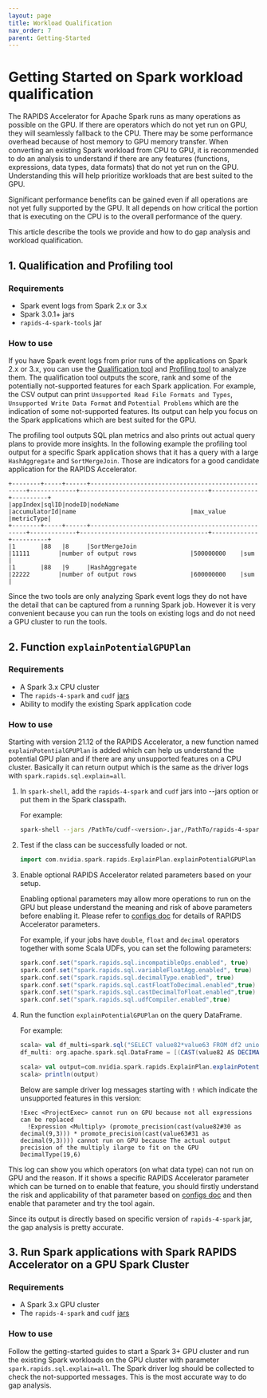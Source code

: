 ```yaml
---
layout: page
title: Workload Qualification
nav_order: 7
parent: Getting-Started
---
```

# Getting Started on Spark workload qualification

The RAPIDS Accelerator for Apache Spark runs as many operations as possible on the GPU.  If there
are operators which do not yet run on GPU, they will seamlessly fallback to the CPU.  There may be
some performance overhead because of host memory to GPU memory transfer.  When converting an
existing Spark workload from CPU to GPU, it is recommended to do an analysis to understand if there
are any features (functions, expressions, data types, data formats) that do not yet run on the GPU.
Understanding this will help prioritize workloads that are best suited to the GPU.

Significant performance benefits can be gained even if all operations are not yet fully supported by
the GPU. It all depends on how critical the portion that is executing on the CPU is to the overall
performance of the query.

This article describe the tools we provide and how to do gap analysis and workload qualification.

## 1. Qualification and Profiling tool

### Requirements

- Spark event logs from Spark 2.x or 3.x
- Spark 3.0.1+ jars
- `rapids-4-spark-tools` jar

### How to use

If you have Spark event logs from prior runs of the applications on Spark 2.x or 3.x, you can use
the [Qualification tool](../spark-qualification-tool.md) and [Profiling
tool](../spark-profiling-tool.md) to analyze them.  The qualification tool outputs the score, rank
and some of the potentially not-supported features for each Spark application.  For example, the CSV
output can print `Unsupported Read File Formats and Types`, `Unsupported Write Data Format` and
`Potential Problems` which are the indication of some not-supported features.  Its output can help
you focus on the Spark applications which are best suited for the GPU.  

The profiling tool outputs SQL plan metrics and also prints out actual query plans to provide more
insights.  In the following example the profiling tool output for a specific Spark application shows
that it has a query with a large `HashAggregate` and `SortMergeJoin`. Those are indicators for a
good candidate application for the RAPIDS Accelerator.

```
+--------+-----+------+----------------------------------------------------+-------------+------------------------------------+-------------+----------+
|appIndex|sqlID|nodeID|nodeName                                            |accumulatorId|name                                |max_value    |metricType|
+--------+-----+------+----------------------------------------------------+-------------+------------------------------------+-------------+----------+
|1       |88   |8     |SortMergeJoin                                       |11111        |number of output rows               |500000000    |sum       |
|1       |88   |9     |HashAggregate                                       |22222        |number of output rows               |600000000    |sum       |
```

Since the two tools are only analyzing Spark event logs they do not have the detail that can be
captured from a running Spark job.  However it is very convenient because you can run the tools on
existing logs and do not need a GPU cluster to run the tools.

## 2. Function `explainPotentialGPUPlan` 

### Requirements

- A Spark 3.x CPU cluster
- The `rapids-4-spark` and `cudf` [jars](../download.md)
- Ability to modify the existing Spark application code

### How to use

Starting with version 21.12 of the RAPIDS Accelerator, a new function named
`explainPotentialGPUPlan` is added which can help us understand the potential GPU plan and if there
are any unsupported features on a CPU cluster.  Basically it can return output which is the same as
the driver logs with `spark.rapids.sql.explain=all`.

1. In `spark-shell`, add the `rapids-4-spark` and `cudf` jars into --jars option or put them in the
   Spark classpath.

   For example:

   ```bash
   spark-shell --jars /PathTo/cudf-<version>.jar,/PathTo/rapids-4-spark_<version>.jar
   ```

2. Test if the class can be successfully loaded or not.

   ```scala
   import com.nvidia.spark.rapids.ExplainPlan.explainPotentialGPUPlan
   ```

3. Enable optional RAPIDS Accelerator related parameters based on your setup.

   Enabling optional parameters may allow more operations to run on the GPU but please understand
   the meaning and risk of above parameters before enabling it. Please refer to [configs
   doc](../configs.md) for details of RAPIDS Accelerator parameters.
   
   For example, if your jobs have `double`, `float` and `decimal` operators together with some Scala
   UDFs, you can set the following parameters:
   
   ```scala
   spark.conf.set("spark.rapids.sql.incompatibleOps.enabled", true)
   spark.conf.set("spark.rapids.sql.variableFloatAgg.enabled", true)
   spark.conf.set("spark.rapids.sql.decimalType.enabled", true)
   spark.conf.set("spark.rapids.sql.castFloatToDecimal.enabled",true)
   spark.conf.set("spark.rapids.sql.castDecimalToFloat.enabled",true)
   spark.conf.set("spark.rapids.sql.udfCompiler.enabled",true)
   ```

4. Run the function `explainPotentialGPUPlan` on the query DataFrame.

   For example:

   ```scala
   scala> val df_multi=spark.sql("SELECT value82*value63 FROM df2 union SELECT value82+value63 FROM df2")
   df_multi: org.apache.spark.sql.DataFrame = [(CAST(value82 AS DECIMAL(9,3)) * CAST(value63 AS DECIMAL(9,3))): decimal(15,5)]

   scala> val output=com.nvidia.spark.rapids.ExplainPlan.explainPotentialGPUPlan(df_multi)
   scala> println(output)
   ```

   Below are sample driver log messages starting with `!` which indicate the unsupported features in
   this version:
   
   ```
   !Exec <ProjectExec> cannot run on GPU because not all expressions can be replaced
     !Expression <Multiply> (promote_precision(cast(value82#30 as decimal(9,3))) * promote_precision(cast(value63#31 as decimal(9,3)))) cannot run on GPU because The actual output precision of the multiply ilarge to fit on the GPU DecimalType(19,6)
   ```

This log can show you which operators (on what data type) can not run on GPU and the reason.
If it shows a specific RAPIDS Accelerator parameter which can be turned on to enable that feature,
you should firstly understand the risk and applicability of that parameter based on [configs
doc](../configs.md) and then enable that parameter and try the tool again.

Since its output is directly based on specific version of `rapids-4-spark` jar, the gap analysis is
pretty accurate.

## 3. Run Spark applications with Spark RAPIDS Accelerator on a GPU Spark Cluster

### Requirements

- A Spark 3.x GPU cluster
- The `rapids-4-spark` and `cudf` [jars](../download.md)

### How to use

Follow the getting-started guides to start a Spark 3+ GPU cluster and run the existing Spark
workloads on the GPU cluster with parameter `spark.rapids.sql.explain=all`.  The Spark driver log
should be collected to check the not-supported messages.  This is the most accurate way to do gap
analysis.




